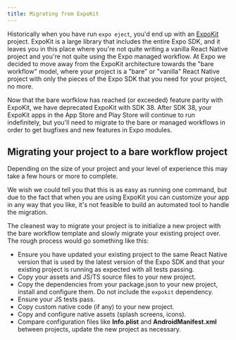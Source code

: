 ```yaml
---
title: Migrating from ExpoKit
---
```


Historically when you have run `expo eject`, you'd end up with an [ExpoKit](../expokit/overview.md) project. ExpoKit is a large library that includes the entire Expo SDK, and it leaves you in this place where you're not quite writing a vanilla React Native project and you're not quite using the Expo managed workflow. At Expo we decided to move away from the ExpoKit architecture towards the "bare workflow" model, where your project is a "bare" or "vanilla" React Native project with only the pieces of the Expo SDK that you need for your project, no more.

Now that the bare worfklow has reached (or exceeded) feature parity with ExpoKit, we have deprecated ExpoKit with SDK 38. After SDK 38, your ExpoKit apps in the App Store and Play Store will continue to run indefinitely, but you'll need to migrate to the bare or managed workflows in order to get bugfixes and new features in Expo modules.

## Migrating your project to a bare workflow project

Depending on the size of your project and your level of experience this may take a few hours or more to complete.

We wish we could tell you that this is as easy as running one command, but due to the fact that when you are using ExpoKit you can customize your app in any way that you like, it's not feasible to build an automated tool to handle the migration.

The cleanest way to migrate your project is to initialize a new project with the bare workflow template and slowly migrate your existing project over. The rough process would go something like this:

- Ensure you have updated your existing project to the same React Native version that is used by the latest version of the Expo SDK and that your existing project is running as expected with all tests passing.
- Copy your assets and JS/TS source files to your new project.
- Copy the dependencies from your package.json to your new project, install and configure them. Do not include the `expokit` dependency.
- Ensure your JS tests pass.
- Copy custom native code (if any) to your new project.
- Copy and configure native assets (splash screens, icons).
- Compare configuration files like **Info.plist** and **AndroidManifest.xml** between projects, update the new project as necessary.
